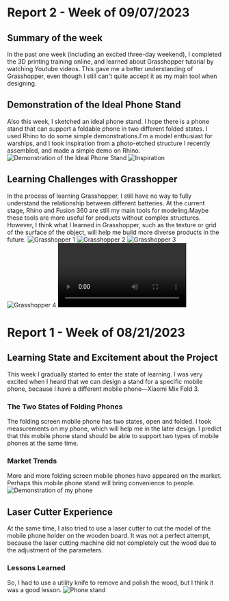 # Report 2 - Week of 09/07/2023 #

## Summary of the week

In the past one week (including an excited three-day weekend), I completed the 3D printing training online, and learned about Grasshopper tutorial by watching Youtube videos. This gave me a better understanding of Grasshopper, even though I still can't quite accept it as my main tool when designing.

## Demonstration of the Ideal Phone Stand

Also this week, I sketched an ideal phone stand. I hope there is a phone stand that can support a foldable phone in two different folded states. I used Rhino to do some simple demonstrations.I'm a model enthusiast for warships, and I took inspiration from a photo-etched structure I recently assembled, and made a simple demo on Rhino.
![Demonstration of the Ideal Phone Stand](weekly-reports/微信图片_20230906150917.jpg)
![Inspiration](weekly-reports/微信图片_20230906150914.jpg)

## Learning Challenges with Grasshopper

In the process of learning Grasshopper, I still have no way to fully understand the relationship between different batteries. At the current stage, Rhino and Fusion 360 are still my main tools for modeling.Maybe these tools are more useful for products without complex structures. However, I think what I learned in Grasshopper, such as the texture or grid of the surface of the object, will help me build more diverse products in the future.
![Grasshopper 1](weekly-reports/1.png)
![Grasshopper 2](weekly-reports/2.png)
![Grasshopper 3](weekly-reports/3.png)
![Grasshopper 4](weekly-reports/Snipaste_2023-09-06_14-59-14.png)
![Grasshopper 5](weekly-reports/WeChat_20230906170417.mp4)



# Report 1 - Week of 08/21/2023 #

## Learning State and Excitement about the Project

This week I gradually started to enter the state of learning. I was very excited when I heard that we can design a stand for a specific mobile phone, because I have a different mobile phone—Xiaomi Mix Fold 3.

### The Two States of Folding Phones

The folding screen mobile phone has two states, open and folded. I took measurements on my phone, which will help me in the later design. I predict that this mobile phone stand should be able to support two types of mobile phones at the same time.

### Market Trends

More and more folding screen mobile phones have appeared on the market. Perhaps this mobile phone stand will bring convenience to people.
![Demonstration of my phone](weekly-reports/微信图片_20230828145426.png)

## Laser Cutter Experience

At the same time, I also tried to use a laser cutter to cut the model of the mobile phone holder on the wooden board. It was not a perfect attempt, because the laser cutting machine did not completely cut the wood due to the adjustment of the parameters.

### Lessons Learned

So, I had to use a utility knife to remove and polish the wood, but I think it was a good lesson.
![Phone stand](weekly-reports/微信图片_20230829022141.jpg)




